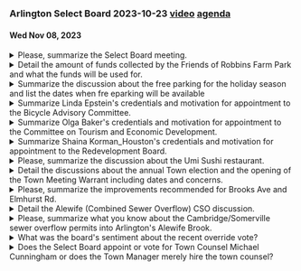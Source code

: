 ### Arlington Select Board 2023-10-23  [video](https://www.youtube.com/watch?v=aGJ0Ur3z0uA) [agenda](https://arlington.novusagenda.com/agendapublic/MeetingView.aspx?MeetingID=1908&MinutesMeetingID=-1&doctype=Agenda)
#### Wed Nov 08, 2023

<details><summary>Please, summarize the Select Board meeting.</summary>

> The Arlington Select Board meeting on November 8th was called to order by Select Board Chair Eric Helmuth. The meeting was conducted in a hybrid format, with some participants attending in person and others joining via Zoom. The board discussed the upcoming public comment opportunities, the proclamations for items two and three, and the acceptance of funds from the Friends of the Robbins Farm Park. The board also discussed the National Pollutant Discharge Elimination System permit and the limitations in the draft permit. The board congratulated Attorney Cunningham on his appointment as Town Council. The board also thanked the voters of Arlington for approving a property tax override and supporting question two for property tax relief for seniors. The meeting concluded with board and staff announcements.
</details><details><summary>Detail the amount of funds collected by the Friends of Robbins Farm Park and what the funds will be used for.</summary>

> The Friends of Robbins Farm Park have collected a total of $58,000. These funds will be used to support the renovation project currently underway at the Robbins Farm Park playground. The specific purpose of this gift is to support inclusive play, making the playground accessible and available for all children to play together.
</details><details><summary>Summarize the discussion about the free parking for the holiday season and list the dates when fre eparking will be available</summary>

> The discussion about free parking for the holiday season was centered around supporting local businesses and residents during the holiday shopping season. The proposal was to allow free parking in the town center, specifically in the Russell Common and Water Street Municipal lots. The dates when free parking will be available are Saturday, November 25th, Saturday, December 2nd, Saturday, December 9th, Saturday, December 16th, and Saturday, December 23rd, 2023.
</details><details><summary>Summarize Linda Epstein's credentials and motivation for appointment to the Bicycle Advisory Committee.</summary>

> Linda Epstein is an avid cyclist who has been involved with the Bicycle Advisory Committee as a non-voting member for several years. She has experience cycling to work in both Cambridge and Bedford and uses the bike path frequently. Epstein has a personal interest in improving the bike path and has been involved in the Appleton project, which was personal to her due to her connection with the family of Charlie Proctor. She is excited to work with the town and different committees to promote safe cycling in Arlington. Epstein's appointment to the committee was endorsed by Christopher Toppings, who highlighted her leadership skills and her contribution to the Appleton project.
</details><details><summary>Summarize Olga Baker's credentials and motivation for appointment to the Committee on Tourism and Economic Development.</summary>

> Olga Baker is a resident of East Arlington who expressed interest in the Committee on Tourism and Economic Development due to her desire to get more involved in town operations. She has lived in various places and has a diverse and cultured background from her travels. She is also an entrepreneur and a small business owner. She hopes to use her experiences to draw people into Arlington, increase activity, and support local businesses. She was particularly interested in this committee as she believes it aligns with her personal and professional interests.
</details><details><summary>Summarize Shaina Korman_Houston's credentials and motivation for appointment to the Redevelopment Board.</summary>

> Shaina Korman_Houston was appointed to the Arlington Redevelopment Board. She has previously served on the MBTA Communities Working Group and has a deep background in affordable housing development. She has also performed a thesis at the University of North Carolina on low-income housing tax credit property. She expressed her excitement about the opportunity to serve on the board and contribute to the town's zoning priorities. She was recommended by the town manager who appreciated her understanding of the commitment and public interest involved in the work of the Redevelopment Board.
</details><details><summary>Please, summarize the discussion about the Umi Sushi restaurant.</summary>

> The Select Board discussed the approval of a common victualler license for Umi Sushi at 474 Massachusetts Avenue. The new owner, Chao Chen, and her sister Kathy were present at the meeting. Chao Chen expressed her interest in operating the business and choosing Arlington due to its strong community and positive feedback from a friend who owns a restaurant in the area. The board members expressed their support and appreciation for the new business. The board also discussed the potential impact of traffic directing apps on the neighborhood and suggested reaching out to vendors to ensure compliance with time-limited entry restrictions. The board unanimously approved the license for Umi Sushi.
</details><details><summary>Detail the discussions about the annual Town election and the opening of the Town Meeting Warrant including dates and concerns.</summary>

> The board discussed setting the date for the 2024 annual town election. Attorney Cunningham suggested that it should be the first Saturday in April, which would be April 6th, 2024, as per the bylaw, unless there were extenuating circumstances. He had reviewed the calendar for any religious holidays and found none that would conflict with that date. Mrs. Mahon made a motion to set the date for the 2024 annual town election to be Saturday, April 6th, 2024, which was seconded and unanimously approved.

The board then discussed the opening of the warrant for the annual town meeting 2024. Attorney Cunningham suggested that with the election set on April 6th, the town meeting could occur on the 4th Monday in April, which would be April 22nd, 2024. He also suggested that the warrant be opened on December 8th, 2023, and close on January 26th, 2024, consistent with the requirements set forth in the bylaw. Mrs. Mahon made a motion to set these dates, which was seconded and approved.
</details><details><summary>Please, summarize the improvements recommended for Brooks Ave and Elmhurst Rd.</summary>

> The recommended improvements for Brooks Avenue and Elmhurst Road include the installation of two stop signs at the intersection. This recommendation came after multiple residents expressed concerns about driver behavior and traffic volume in the area. The stop signs are intended to correct certain driver behaviors and improve safety. Additionally, there is a recommendation to reach out to traffic directing app vendors to ensure they are aware of current time-limited entry restrictions in the area. This is in response to concerns that these apps may be directing an excess volume of vehicles into the neighborhood.
</details><details><summary>Detail the Alewife (Combined Sewer Overflow) CSO discussion.</summary>

> The Alewife Combined Sewer Overflow (CSO) discussion was about the town of Arlington's opportunity to comment on the draft National Pollutant Discharge Elimination System (NPDES) permit that the Massachusetts Water Resources Authority (MWRA) is seeking to have renewed. This permit, which was issued 20 years ago, pertains to the Deer Island Treatment Facility and a number of CSOs, including one that discharges into the Little River, a tributary of the Alewife Brook. The town manager, Mr. Feeney, and the board discussed the potential for submitting comments on this issue, which is of particular interest to Arlington residents. The deadline for submitting comments is November 28th. The board also discussed the fact that Arlington is listed as a co-permittee on the permit, which is a complicating factor that needs further discussion. The board agreed to bring back a more robust set of comments for consideration on November 20th.
</details><details><summary>Please, summarize what you know about the Cambridge/Somerville sewer overflow permits into Arlington's Alewife Brook.</summary>

> The Massachusetts Water Resources Authority (MWRA) is seeking to renew a surface water discharge permit, known as the NPDES permit, which was issued 20 years ago. This permit primarily pertains to the Deer Island Treatment Facility, but also specifically pertains to a number of Combined Sewer Overflows (CSOs), particularly MWR001, which discharges into the Little River, the head of the Alewife Brook. This is of particular interest to the town of Arlington and its residents. The deadline for any entity to submit comments on the permit is November 28th. The town of Arlington is listed as a co-permittee on the permit, which is a confounding factor that needs further discussion. The town manager and Attorney Cunningham are considering drafting a more robust set of comments for submission. The town has also received feedback from the organization Save the Alewife Brook, which has done extensive research on this issue. The city of Somerville has been cited for violations related to their CSO outfall near Tannery Bay, which may be relevant to the permit renewal process.
</details><details><summary>What was the board's sentiment about the recent override vote?</summary>

> The board expressed gratitude towards the voters of Arlington for approving the property tax override. They noted that the community has once again shown strong support for preserving current town and school services and for making smart investments for the future. The board also acknowledged that the override vote will prevent service cuts, enable the town to raise educator pay, assist vulnerable students, and make additional investments in pedestrian infrastructure and trash collection. They also thanked the town clerk and her team for running a smooth election.
</details><details><summary>Does the Select Board appoint or vote for Town Counsel Michael Cunningham or does the Town Manager merely hire the town counsel?</summary>

> The Town Manager hires the Town Counsel, but the Select Board votes to approve the appointment. In this case, the Town Manager hired Michael Cunningham as Town Counsel and the Select Board voted unanimously to approve his appointment.
</details>